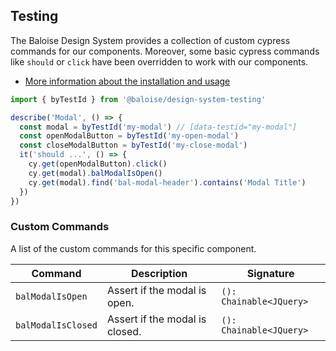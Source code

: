 ## Testing

The Baloise Design System provides a collection of custom cypress commands for our components. Moreover, some basic cypress commands like `should` or `click` have been overridden to work with our components.

- [More information about the installation and usage](/components/tooling/testing.html)

<!-- START: human documentation -->

```typescript
import { byTestId } from '@baloise/design-system-testing'

describe('Modal', () => {
  const modal = byTestId('my-modal') // [data-testid="my-modal"]
  const openModalButton = byTestId('my-open-modal')
  const closeModalButton = byTestId('my-close-modal')
  it('should ...', () => {
    cy.get(openModalButton).click()
    cy.get(modal).balModalIsOpen()
    cy.get(modal).find('bal-modal-header').contains('Modal Title')
  })
})
```

<!-- END: human documentation -->

### Custom Commands

A list of the custom commands for this specific component.

| Command            | Description                    | Signature               |
| ------------------ | ------------------------------ | ----------------------- |
| `balModalIsOpen`   | Assert if the modal is open.   | `(): Chainable<JQuery>` |
| `balModalIsClosed` | Assert if the modal is closed. | `(): Chainable<JQuery>` |
